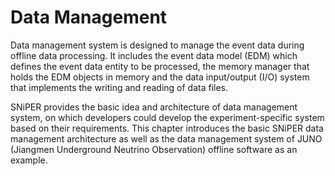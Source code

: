 # Data Management

Data management system is designed to manage the event data during offline data processing. It includes the event data model \(EDM\) which defines the event data entity to be processed, the memory manager that holds the EDM objects in memory and the data input/output \(I/O\) system that implements the writing and reading of data files.

SNiPER provides the basic idea and architecture of data management system, on which developers could develop the experiment-specific system based on their requirements. This chapter introduces the basic SNiPER data management architecture as well as the data management system of JUNO \(Jiangmen Underground Neutrino Observation\) offline software as an example.

